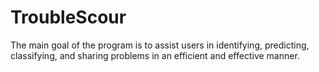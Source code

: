 # TroubleScour

The main goal of the program is to assist users in identifying, predicting, classifying, and sharing problems in an efficient and effective manner.
